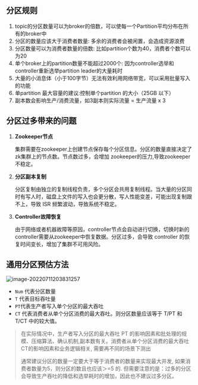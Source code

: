 ## 分区规则

1. topic的分区数量可以为broker的倍数，可以使每一个Partition平均分布在所有的broker中
2. 分区的数量应该大于消费者数量: 多余的消费者会被闲置，会造成资源浪费
3. 分区数量可以为消费者数量的倍数: 比如partition个数为40，消费者个数可以为20
4. 单个broker上的partition数量不能超过2000个: 因为controller选举和controller重新选举partition leader的大量耗时
5. 大量的小消息体（小于100字节）无法有效利用网络带宽，可以采用批量写入的功能
6. 单partition 最大容量的建议:控制单个partition 的大小（25GB 以下）
7. 副本数会影响生产/消费流量，如3副本则实际流量 = 生产流量 x 3

## 分区过多带来的问题

1. **Zookeeper节点**

   集群需要在zookeeper上创建节点保存每个分区信息。分区的数量直接决定了zk集群上的节点数。节点数过多，会增加 zookeeper的压力,导致zookeeper不稳定。

2. **分区副本复制**

   分区复制由独立的复制线程负责，多个分区会共用复制线程。当大量的分区同时有写人时，磁盘上文件的写入也会更分散，写人性能变差，可能出现复制跟不上，导致 ISR 频繁波动，导致系统不稳定。

3. **Controller故障恢复**

   由于网络或者机器故障等原因，controller节点会自动进行切换，切换时新的controller需要从zookeeper中恢复数据。分区过多，会导致 controller 的恢复时间变长，增加了集群不可用风险。


## 通用分区预估方法

![image-20220711203831257](https://raw.githubusercontent.com/hellolib/pictures/main/Typora/pic-00-gitee/20220711203831.png)

- `Num` 代表分区数量
- `T` 代表目标吞吐量
- `PT`代表生产者写入单个分区的最大吞吐
- `CT` 代表消费者从单个分区消费的最大吞吐。则分区数量应该等于 T/PT 和T/CT 中的较大值。

> 在实际情况中，生产者写入分区的最大吞吐 PT 的影响因素和批处理的规模、压缩算法、确认机制,副本数有关。消费者从单个分区消费的最大吞吐CT的影响因素和业务逻辑相关, 需要再不同的场景下测出
>
> 通常建议分区的数量一定要大于等于消费者的数量来实现最大并发, 如果消费者数量为5，则分区的数且也应该＞=5 的. 但需要注意的是：过多的分区会导致生产吞吐的降低和选举耗时的增加，因此也不建议过多分区。